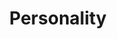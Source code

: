 ---
layout: list
title:  Personality
slug:   personality
code: nw909552
person: "Nigel Walsham"
description: >
  About me.
---